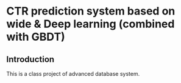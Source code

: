 # CTR prediction system based on wide & Deep learning (combined with GBDT)
## Introduction
This is a class project of advanced database system.
